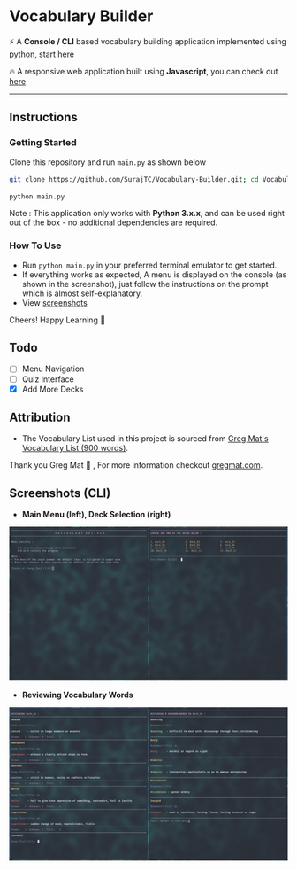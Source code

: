 # Vocabulary Builder

:zap: A **Console / CLI** based vocabulary building application implemented using python, start [here](#Instructions)

:fire: A responsive web application built using **Javascript**, you can check out [here](https://surajtc.github.io/Vocabulary-Builder/)

---

## Instructions

### Getting Started

Clone this repository and run `main.py` as shown below

```bash
git clone https://github.com/SurajTC/Vocabulary-Builder.git; cd Vocabulary-Builder
```

```bash
python main.py
```

Note : This application only works with **Python 3.x.x**, and can be used right out of the box - no additional dependencies are required.

### How To Use

* Run `python main.py` in your preferred terminal emulator to get started.
* If everything works as expected, A menu is displayed on the console (as shown in the screenshot), just follow the instructions on the prompt which is almost self-explanatory.
* View [screenshots](#Screenshots)

Cheers! Happy Learning :tada:

## Todo

- [ ] Menu Navigation
- [ ] Quiz Interface
- [X] Add More Decks

## Attribution

* The Vocabulary List used in this project is sourced from [Greg Mat's Vocabulary List (900 words)](https://gregmatapi.s3.amazonaws.com/media/misc/files/gregmat_wordlist.pdf).

Thank you Greg Mat 🙂
, For more information checkout [gregmat.com](https://www.gregmat.com/).

## Screenshots (CLI)

* **Main Menu (left), Deck Selection (right)**

![menu image](Screenshots/Screenshot_Menu.png)

* **Reviewing Vocabulary Words**

![review image](Screenshots/Screenshot_Review.png)
